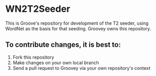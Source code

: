 WN2T2Seeder
============

This is Groove's repository for development of the T2 seeder, using WordNet as the basis for that seeding.
Groovey owns this repository.  

To contribute changes, it is best to:
----------------------------------------
1. Fork this repository
2. Make changes on your own local branch
3. Send a pull request to Groovey via your own repository's context

